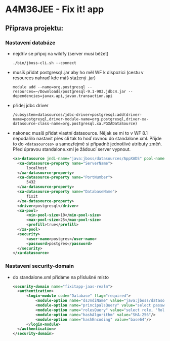 # A4M36JEE - Fix it! app #

## Příprava projektu: ##

### Nastavení databáze ###

* nejdřív se připoj na wildfy (server musí běžet)

  ``./bin/jboss-cli.sh --connect``

* musíš přidat postgresql .jar aby ho měl WF k dispozici (cestu v resources nahraď kde máš stažený .jar)

  ``module add --name=org.postgresql --resources=~/Downloads/postgresql-9.1-903.jdbc4.jar --dependencies=javax.api,javax.transaction.api``

* přidej jdbc driver

  ``/subsystem=datasources/jdbc-driver=postgresql:add(driver-name=postgresql,driver-module-name=org.postgresql,driver-xa-datasource-class-name=org.postgresql.xa.PGXADataSource)``

* nakonec musíš přidat vlastní datasource. Nějak se mi to v WF 8.1 nepodařilo nastavit přes cli tak to hoď rovnou do standalone.xml. Přijde to do ``<datasources>`` a samozřejmě si případně jednotlivé atributy změň. Před úpravou standalone.xml je žádoucí server vypnout.

  ```xml
  <xa-datasource jndi-name="java:jboss/datasources/AppXADS" pool-name="AppXADS" enabled="true">
    <xa-datasource-property name="ServerName">
        localhost
    </xa-datasource-property>
    <xa-datasource-property name="PortNumber">
        5432
    </xa-datasource-property>
    <xa-datasource-property name="DatabaseName">
        fixit
    </xa-datasource-property>
    <driver>postgresql</driver>
    <xa-pool>
        <min-pool-size>10</min-pool-size>
        <max-pool-size>25</max-pool-size>
        <prefill>true</prefill>
    </xa-pool>
    <security>
        <user-name>postgres</user-name>
        <password>postgres</password>
    </security>
  </xa-datasource>
  ```


### Nastavení security-domain ###

* do standalone.xml přidáme na příslušné místo

  ```xml
  <security-domain name="fixitapp-jaas-realm">
    <authentication>
        <login-module code="Database" flag="required">
            <module-option name="dsJndiName" value="java:jboss/datasources/AppXADS"/>
            <module-option name="principalsQuery" value="select password from person where username=?"/>
            <module-option name="rolesQuery" value="select role, 'Roles' from person where username=?"/>
            <module-option name="hashAlgorithm" value="SHA-256"/>
            <module-option name="hashEncoding" value="base64"/>
        </login-module>
    </authentication>
  </security-domain>
  ```